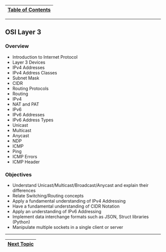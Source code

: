 |[Table of Contents](/00-Table-of-Contents.md)|
|---|

---

## OSI Layer 3

### Overview

* Introduction to Internet Protocol
* Layer 3 Devices
* IPv4 Addresses
* IPv4 Address Classes
* Subnet Mask
* CIDR
* Routing Protocols
* Routing 
* IPv4
* NAT and PAT
* IPv6
* IPv6 Addresses
* IPv6 Address Types
* Unicast
* Multicast
* Anycast
* NDP
* ICMP
* Ping
* ICMP Errors
* ICMP Header

### Objectives

* Understand Unicast/Multicast/Broadcast/Anycast and explain their differences
* Relate Switching/Routing concepts
* Apply a fundamental understanding of IPv4 Addressing
* Have a fundamental understanding of CIDR Notation
* Apply an understanding of IPv6 Addressing
* Implement data interchange formats such as JSON, Struct libraries \(Python\)
* Manipulate multiple sockets in a single client or server

---

|[Next Topic](/05-osi-layer-3/references.md)|
|---|
